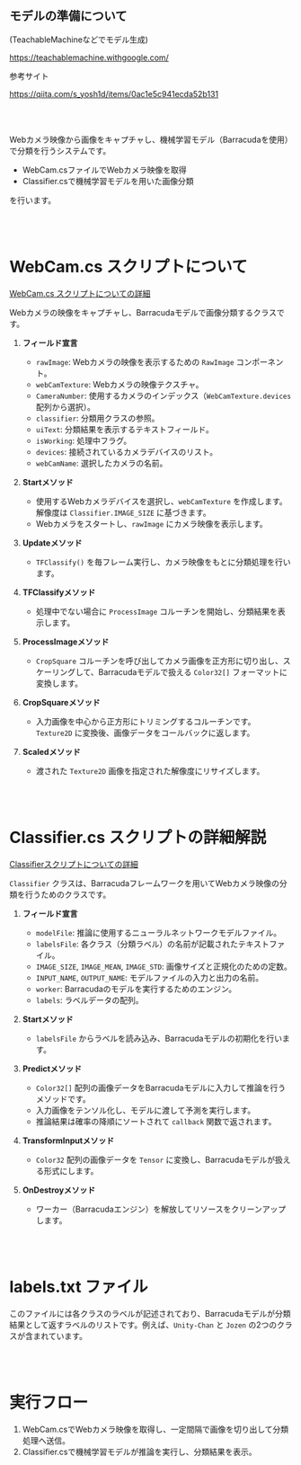 ## モデルの準備について

(TeachableMachineなどでモデル生成)

https://teachablemachine.withgoogle.com/


参考サイト

https://qiita.com/s_yosh1d/items/0ac1e5c941ecda52b131

<br>


<br>



Webカメラ映像から画像をキャプチャし、機械学習モデル（Barracudaを使用）で分類を行うシステムです。


+ WebCam.csファイルでWebカメラ映像を取得  
+ Classifier.csで機械学習モデルを用いた画像分類

を行います。

<br>

<br>


# WebCam.cs スクリプトについて

[WebCam.cs スクリプトについての詳細](WebCamについて.md)

Webカメラの映像をキャプチャし、Barracudaモデルで画像分類するクラスです。

1. **フィールド宣言**
   - `rawImage`: Webカメラの映像を表示するための `RawImage` コンポーネント。
   - `webCamTexture`: Webカメラの映像テクスチャ。
   - `CameraNumber`: 使用するカメラのインデックス（`WebCamTexture.devices` 配列から選択）。
   - `classifier`: 分類用クラスの参照。
   - `uiText`: 分類結果を表示するテキストフィールド。
   - `isWorking`: 処理中フラグ。
   - `devices`: 接続されているカメラデバイスのリスト。
   - `webCamName`: 選択したカメラの名前。

2. **Startメソッド**
   - 使用するWebカメラデバイスを選択し、`webCamTexture` を作成します。解像度は `Classifier.IMAGE_SIZE` に基づきます。
   - Webカメラをスタートし、`rawImage` にカメラ映像を表示します。

3. **Updateメソッド**
   - `TFClassify()` を毎フレーム実行し、カメラ映像をもとに分類処理を行います。

4. **TFClassifyメソッド**
   - 処理中でない場合に `ProcessImage` コルーチンを開始し、分類結果を表示します。

5. **ProcessImageメソッド**
   - `CropSquare` コルーチンを呼び出してカメラ画像を正方形に切り出し、スケーリングして、Barracudaモデルで扱える `Color32[]` フォーマットに変換します。

6. **CropSquareメソッド**
   - 入力画像を中心から正方形にトリミングするコルーチンです。 `Texture2D` に変換後、画像データをコールバックに返します。

7. **Scaledメソッド**
   - 渡された `Texture2D` 画像を指定された解像度にリサイズします。

<br>



<br>

# Classifier.cs スクリプトの詳細解説

[Classifierスクリプトについての詳細](Classifierについて.md)



`Classifier` クラスは、Barracudaフレームワークを用いてWebカメラ映像の分類を行うためのクラスです。

1. **フィールド宣言**
   - `modelFile`: 推論に使用するニューラルネットワークモデルファイル。
   - `labelsFile`: 各クラス（分類ラベル）の名前が記載されたテキストファイル。
   - `IMAGE_SIZE`, `IMAGE_MEAN`, `IMAGE_STD`: 画像サイズと正規化のための定数。
   - `INPUT_NAME`, `OUTPUT_NAME`: モデルファイルの入力と出力の名前。
   - `worker`: Barracudaのモデルを実行するためのエンジン。
   - `labels`: ラベルデータの配列。

2. **Startメソッド**
   - `labelsFile` からラベルを読み込み、Barracudaモデルの初期化を行います。

3. **Predictメソッド**
   - `Color32[]` 配列の画像データをBarracudaモデルに入力して推論を行うメソッドです。
   - 入力画像をテンソル化し、モデルに渡して予測を実行します。
   - 推論結果は確率の降順にソートされて `callback` 関数で返されます。

4. **TransformInputメソッド**
   - `Color32` 配列の画像データを `Tensor` に変換し、Barracudaモデルが扱える形式にします。

5. **OnDestroyメソッド**
   - ワーカー（Barracudaエンジン）を解放してリソースをクリーンアップします。


<br>

<br>

# labels.txt ファイル

このファイルには各クラスのラベルが記述されており、Barracudaモデルが分類結果として返すラベルのリストです。例えば、`Unity-Chan` と `Jozen` の2つのクラスが含まれています。

<br>

<br>

# 実行フロー
1. WebCam.csでWebカメラ映像を取得し、一定間隔で画像を切り出して分類処理へ送信。
2. Classifier.csで機械学習モデルが推論を実行し、分類結果を表示。
